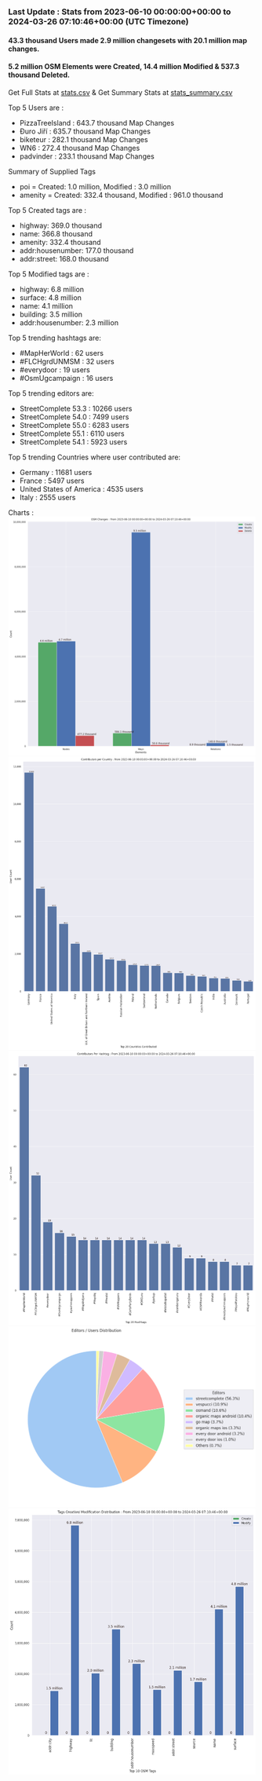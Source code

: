 ### Last Update : Stats from 2023-06-10 00:00:00+00:00 to 2024-03-26 07:10:46+00:00 (UTC Timezone)

#### 43.3 thousand Users made 2.9 million changesets with 20.1 million map changes.
#### 5.2 million OSM Elements were Created, 14.4 million Modified & 537.3 thousand Deleted.
Get Full Stats at [stats.csv](/stats/fieldmappers/Daily/stats.csv)
 & Get Summary Stats at [stats_summary.csv](/stats/fieldmappers/Daily/stats_summary.csv)

Top 5 Users are : 
- PizzaTreeIsland : 643.7 thousand Map Changes
- Đuro Jiří : 635.7 thousand Map Changes
- biketeur : 282.1 thousand Map Changes
- WN6 : 272.4 thousand Map Changes
- padvinder : 233.1 thousand Map Changes

Summary of Supplied Tags
- poi = Created: 1.0 million, Modified : 3.0 million
- amenity = Created: 332.4 thousand, Modified : 961.0 thousand


Top 5 Created tags are :
- highway: 369.0 thousand
- name: 366.8 thousand
- amenity: 332.4 thousand
- addr:housenumber: 177.0 thousand
- addr:street: 168.0 thousand


Top 5 Modified tags are :
- highway: 6.8 million
- surface: 4.8 million
- name: 4.1 million
- building: 3.5 million
- addr:housenumber: 2.3 million


Top 5 trending hashtags are:
- #MapHerWorld : 62 users
- #FLCHgrdUNMSM : 32 users
- #everydoor : 19 users
- #OsmUgcampaign : 16 users


Top 5 trending editors are:
- StreetComplete 53.3 : 10266 users
- StreetComplete 54.0 : 7499 users
- StreetComplete 55.0 : 6283 users
- StreetComplete 55.1 : 6110 users
- StreetComplete 54.1 : 5923 users


Top 5 trending Countries where user contributed are:
- Germany : 11681 users
- France : 5497 users
- United States of America : 4535 users
- Italy : 2555 users


 Charts : 
![Alt text](./stats_osm_changes.png) 
![Alt text](./stats_users_per_country.png) 
![Alt text](./stats_users_per_hashtag.png) 
![Alt text](./stats_editors_pie_chart.png) 
![Alt text](./stats_tags.png) 
